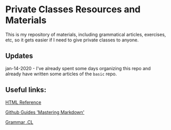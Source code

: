 # Private Classes Resources and Materials

This is my repository of materials, including grammatical articles, exercises, etc, so it gets easier if I need to give private classes to anyone.

## Updates

jan-14-2020 - I've already spent some days organizing this repo and already have written some articles of the `basic` repo.

## Useful links:

<a href="https://www.w3schools.com/html" target="_blank">HTML Reference</a>

<a href="https://guides.github.com/features/mastering-markdown/" target="_blank">Github Guides 'Mastering Markdown'</a>

[Grammar .CL](https://www.grammar.cl/Notes.htm)